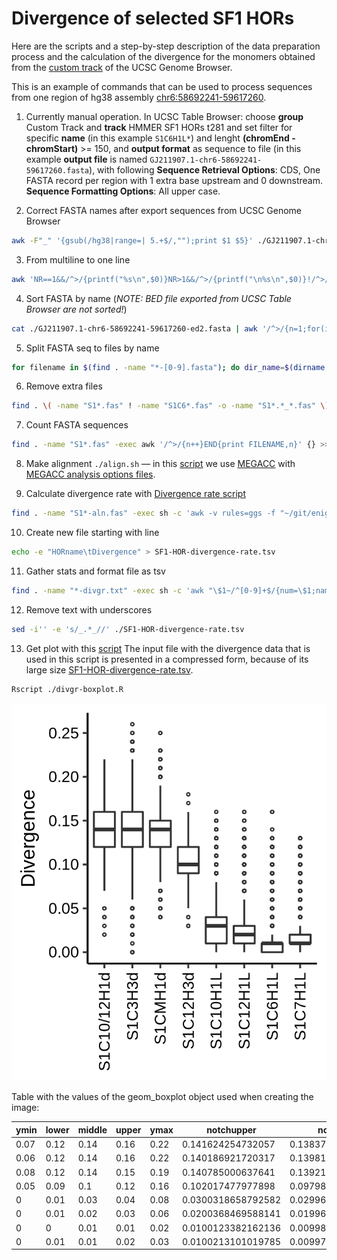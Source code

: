 # Divergence of selected SF1 HORs

Here are the scripts and a step-by-step description of the data preparation process and
the calculation of the divergence for the monomers obtained from the [custom track](../track)
of the UCSC Genome Browser.

This is an example of commands that can be used to process sequences from one region
of hg38 assembly [chr6:58692241-59617260](https://genome.ucsc.edu/cgi-bin/hgTracks?db=hg38&position=chr6%3A58692241-59617260).

1. Currently manual operation. In UCSC Table Browser: choose __group__ Custom Track
and __track__ HMMER SF1 HORs t281 and set filter for specific __name__ (in this example `S1C6H1L*`) and
lenght __(chromEnd - chromStart)__ >= 150, and __output format__ as sequence to file
(in this example __output file__ is named `GJ211907.1-chr6-58692241-59617260.fasta`),
with following __Sequence Retrieval Options__: CDS, One FASTA record per region
with 1 extra base upstream and 0 downstream. __Sequence Formatting Options__: All upper case.

2. Correct FASTA names after export sequences from UCSC Genome Browser
```bash
awk -F"_" '{gsub(/hg38|range=| 5.+$/,"");print $1 $5}' ./GJ211907.1-chr6-58692241-59617260.fasta > ./GJ211907.1-chr6-58692241-59617260-ed1.fasta
```

3. From multiline to one line
```bash
awk 'NR==1&&/^>/{printf("%s\n",$0)}NR>1&&/^>/{printf("\n%s\n",$0)}!/^>/{printf("%s",$0)}END{printf"\n"}' ./GJ211907.1-chr6-58692241-59617260-ed1.fasta > ./GJ211907.1-chr6-58692241-59617260-ed2.fasta
```

4. Sort FASTA by name (_NOTE: BED file exported from UCSC Table Browser are not sorted!_)
```bash
cat ./GJ211907.1-chr6-58692241-59617260-ed2.fasta | awk '/^>/{n=1;for(i=1;i<=NF;i++){printf("%s ",$i);if(i==NF)printf"\t"}}n&&!/[^ACGTN-]/{print;n=0}' | sort -k2V - | sed -e 's/ \t/\n/' > ./GJ211907.1-chr6-58692241-59617260-ed2-sorted.fasta
```

5. Split FASTA seq to files by name
```bash
for filename in $(find . -name "*-[0-9].fasta"); do dir_name=$(dirname "$filename"); awk '/^>/{n=1;for(i=1;i<=NF;i++){printf("%s ",$i);if(i==NF)printf"\t"}}n&&!/[^ACGTN\-]/{print;n=0}' "$filename" | awk '{n=substr($1,2);gsub(/\//,"_",n);sub(/\t/,"\n");print>>"'$dir_name'/"n".fas"}'; done
```

6. Remove extra files
```bash
find . \( -name "S1*.fas" ! -name "S1C6*.fas" -o -name "S1*.*_*.fas" \) -delete
```

7. Count FASTA sequences
```bash
find . -name "S1*.fas" -exec awk '/^>/{n++}END{print FILENAME,n}' {} >> seq-count.txt \;
```

8. Make alignment
`./align.sh` — in this [script](align.sh) we use [MEGACC](https://www.megasoftware.net/) with [MEGACC analysis options files](../MEGACC-analysis-options-files/).

9. Calculate divergence rate with [Divergence rate script](https://github.com/enigene/Divergence-rate)
```bash
find . -name "S1*-aln.fas" -exec sh -c 'awk -v rules=ggs -f "~/git/enigene/Divergence-rate/divergr.awk" {} > $(dirname {})/$(basename {} .fas)-divgr.txt' \;
```

10. Create new file starting with line
```bash
echo -e "HORname\tDivergence" > SF1-HOR-divergence-rate.tsv
```

11. Gather stats and format file as tsv
```bash
find . -name "*-divgr.txt" -exec sh -c 'awk "\$1~/^[0-9]+$/{num=\$1;name=\$2;div=\$3;printf(\"%s\t%.2f\n\",name,div)}" {} >> ./SF1-HOR-divergence-rate.tsv' \;
```

12. Remove text with underscores
```bash
sed -i'' -e 's/_.*_//' ./SF1-HOR-divergence-rate.tsv
```

13. Get plot with this [script](divgr-boxplot.R)
The input file with the divergence data that is used in this script is presented in a
compressed form, because of its large size [SF1-HOR-divergence-rate.tsv](SF1-HOR-divergence-rate.tsv.gz).
```bash
Rscript ./divgr-boxplot.R
```

![Divergence rate of selected SF1 HORs](SF1-HOR-divergence-rate-boxplot.png)

Table with the values of the geom_boxplot object used when creating the image:

ymin|lower|middle|upper|ymax|        notchupper|         notchlower|ymin_final|ymax_final|HORnames
----|-----|------|-----|----|------------------|-------------------|----------|----------|--------
0.07| 0.12|  0.14| 0.16|0.22| 0.141624254732057|  0.138375745267943|      0.02|      0.22|S1C10/12H1d
0.06| 0.12|  0.14| 0.16|0.22| 0.140186921720317|  0.139813078279683|         0|      0.26|S1C3H3d
0.08| 0.12|  0.14| 0.15|0.19| 0.140785000637641|  0.139214999362359|      0.04|      0.25|S1CMH1d
0.05| 0.09|   0.1| 0.12|0.16| 0.102017477977898| 0.0979825220221018|      0.03|      0.18|S1C12H3d
   0| 0.01|  0.03| 0.04|0.08|0.0300318658792582| 0.0299681341207418|         0|      0.16|S1C10H1L
   0| 0.01|  0.02| 0.03|0.06|0.0200368469588141| 0.0199631530411859|         0|      0.16|S1C12H1L
   0|    0|  0.01| 0.01|0.02|0.0100123382162136|0.00998766178378644|         0|      0.16|S1C6H1L
   0| 0.01|  0.01| 0.02|0.03|0.0100213101019785|0.00997868989802149|         0|      0.13|S1C7H1L
